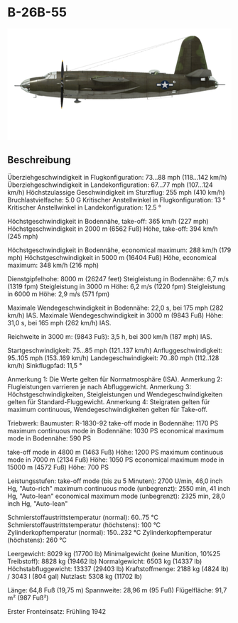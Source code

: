 # B-26B-55

![b26b55](../images/b26b55.png)

## Beschreibung

Überziehgeschwindigkeit in Flugkonfiguration: 73...88 mph (118...142 km/h)
Überziehgeschwindigkeit in Landekonfiguration: 67...77 mph (107...124 km/h)
Höchstzulassige Geschwindigkeit im Sturzflug: 255 mph (410 km/h)
Bruchlastvielfache: 5.0 G
Kritischer Anstellwinkel in Flugkonfiguration: 13 °
Kritischer Anstellwinkel in Landekonfiguration: 12.5 °

Höchstgeschwindigkeit in Bodennähe, take-off: 365 km/h (227 mph)
Höchstgeschwindigkeit in 2000 m (6562 Fuß) Höhe, take-off: 394 km/h (245 mph)

Höchstgeschwindigkeit in Bodennähe, economical maximum: 288 km/h (179 mph)
Höchstgeschwindigkeit in 5000 m (16404 Fuß) Höhe, economical maximum: 348 km/h (216 mph)

Dienstgipfelhohe: 8000 m (26247 feet)
Steigleistung in Bodennähe: 6,7 m/s (1319 fpm)
Steigleistung in 3000 m Höhe: 6,2 m/s (1220 fpm)
Steigleistung in 6000 m Höhe: 2,9 m/s (571 fpm)

Maximale Wendegeschwindigkeit in Bodennähe: 22,0 s, bei 175 mph (282 km/h) IAS.
Maximale Wendegeschwindigkeit in 3000 m (9843 Fuß) Höhe: 31,0 s, bei 165 mph (262 km/h) IAS.

Reichweite in 3000 m: (9843 Fuß): 3,5 h, bei 300 km/h (187 mph) IAS.

Startgeschwindigkeit: 75...85 mph (121..137 km/h)
Anfluggeschwindigkeit: 95..105 mph (153..169 km/h)
Landegeschwindigkeit: 70..80 mph (112..128 km/h)
Sinkflugpfad: 11,5 °

Anmerkung 1: Die Werte gelten für Normatmosphäre (ISA).
Anmerkung 2: Flugleistungen varrieren je nach Abfluggewicht.
Anmerkung 3: Höchstgeschwindigkeiten, Steigleistungen und Wendegeschwindigkeiten gelten für Standard-Fluggewicht.
Anmerkung 4: Steigraten gelten für maximum continuous, Wendegeschwindigkeiten gelten für Take-off.

Triebwerk:
Baumuster: R-1830-92
take-off mode in Bodennähe: 1170 PS
maximum continuous mode in Bodennähe: 1030 PS
economical maximum mode in Bodennähe: 590 PS

take-off mode in 4800 m (1463 Fuß) Höhe: 1200 PS
maximum continuous mode in 7000 m (2134 Fuß) Höhe: 1050 PS
economical maximum mode in 15000 m (4572 Fuß) Höhe: 700 PS

Leistungsstufen:
take-off mode (bis zu 5 Minuten): 2700 U/min, 46,0 inch Hg, "Auto-rich"
maximum continuous mode (unbegrenzt): 2550 min, 41 inch Hg, "Auto-lean"
economical maximum mode (unbegrenzt): 2325 min, 28,0 inch Hg, "Auto-lean"

Schmierstoffaustrittstemperatur (normal): 60..75 °C
Schmierstoffaustrittstemperatur (höchstens): 100 °C
Zylinderkopftemperatur (normal): 150..232 °C
Zylinderkopftemperatur (höchstens): 260 °C

Leergewicht: 8029 kg (17700 lb)
Minimalgewicht (keine Munition, 10%25 Treibstoff): 8828 kg (19462 lb)
Normalgewicht: 6503 kg (14337 lb)
Höchstabfluggewicht: 13337 (29403 lb)
Kraftstoffmenge: 2188 kg (4824 lb) / 3043 l (804 gal)
Nutzlast: 5308 kg (11702 lb)

Länge: 64,8 Fuß (19,75 m)
Spannweite: 28,96 m (95 Fuß)
Flügelfläche: 91,7 m² (987 Fuß²)

Erster Fronteinsatz: Frühling 1942